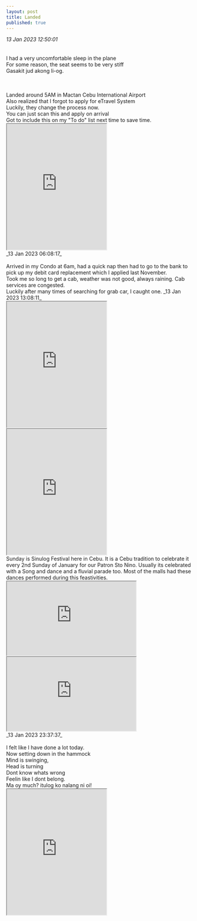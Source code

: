 ```yaml
---
layout: post
title: Landed
published: true
---
```

_13 Jan 2023 12:50:01_
<br>
<br>
<br>
I had a very uncomfortable sleep in the plane
<br>
For some reason, the seat seems to be very stiff
<br>
Gasakit jud akong li-og.
<br>
<!--more-->
<br>
<br>
Landed around 5AM in Mactan Cebu International Airport
<br>
Also realized that I forgot to apply for eTravel System
<br>
Luckily, they change the process now.
<br>
You can just scan this and apply on arrival
<br>
Got to include this on my "To do" list next time to save time.
<br>
<iframe src="https://drive.google.com/file/d/1fzxA3rFQHMpVUHbNt19bohPnP6IZ0ycK/preview" width="270" height="340" allow="autoplay"></iframe>
<br>
_13 Jan 2023 06:08:17_
<br>
<br>
Arrived in my Condo at 6am, had a quick nap then had to go to the bank to pick up my debit card replacement which I applied last November.
<br>
Took me so long to get a cab, weather was not good, always raining. Cab services are congested.
<br>
Luckily after many times of searching for grab car, I caught one.
_13 Jan 2023 13:08:11_
<br>
<iframe src="https://drive.google.com/file/d/159KtSXfQzYqrZ9cXYsrzsO1Oy5YjL2ok/preview" width="270" height="340" allow="autoplay"></iframe>
<iframe src="https://drive.google.com/file/d/1LiBaKMh2d6GXVwu-TX4hrLheP-BOY7X3/preview" width="270" height="340" allow="autoplay"></iframe>
<br>
Sunday is Sinulog Festival here in Cebu. It is a Cebu tradition to celebrate it every 2nd Sunday of January for our Patron Sto Nino. Usually its celebrated with a Song and dance and a fluvial parade too. Most of the malls had these dances performed during this feastivities.
<br>
<iframe src="https://drive.google.com/file/d/17qmHFViUMshj_r48MeQ4-0QVUs8ttQrY/preview" width="350" height="200" allow="autoplay"></iframe>
<iframe src="https://drive.google.com/file/d/1OG6SAL_cDlQ4wZ9fFn7N6Aidz74otwmd/preview" width="350" height="200" allow="autoplay"></iframe>
<br>
_13 Jan 2023 23:37:37_
<br>
<br>
I felt like I have done a lot today.
<br>
Now setting down in the hammock
<br>
Mind is swinging, 
<br>
Head is turning
<br>
Dont know whats wrong
<br>
Feelin like I dont belong.
<br>
Ma oy much? itulog ko nalang ni oi!
<br>
<iframe src="https://drive.google.com/file/d/1foNuXFDb3qLD7nh_ItiZczjXQQfwzs3f/preview" width="270" height="340" allow="autoplay"></iframe>
